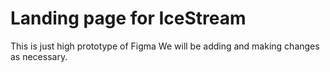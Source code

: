 # Landing page for IceStream

This is just high prototype of Figma
We will be adding and making changes as necessary.
